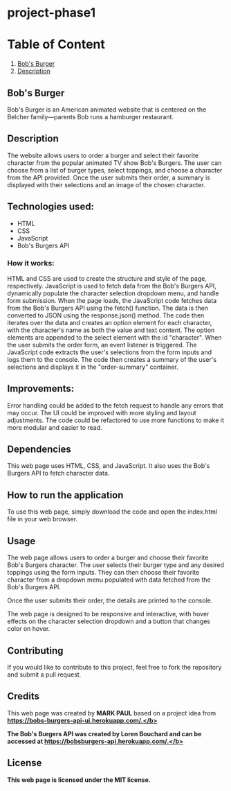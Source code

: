 # project-phase1

<h1><b>Table of Content</h1></b>

1. [Bob's Burger](#ExplanationofwhatBosBurger)
2. [Description](#description)


## Bob's Burger
Bob's Burger is an American animated website that is centered on the Belcher family—parents Bob runs a hamburger restaurant.

## Description
The website allows users to order a burger and select their favorite character from the popular animated TV show Bob's Burgers. The user can choose from a list of burger types, select toppings, and choose a character from the API provided. Once the user submits their order, a summary is displayed with their selections and an image of the chosen character.

## Technologies used:

- HTML
- CSS
- JavaScript
- Bob's Burgers API

### How it works:

HTML and CSS are used to create the structure and style of the page, respectively.
JavaScript is used to fetch data from the Bob's Burgers API, dynamically populate the character selection dropdown menu, and handle form submission.
When the page loads, the JavaScript code fetches data from the Bob's Burgers API using the fetch() function. The data is then converted to JSON using the response.json() method.
The code then iterates over the data and creates an option element for each character, with the character's name as both the value and text content. The option elements are appended to the select element with the id "character".
When the user submits the order form, an event listener is triggered. The JavaScript code extracts the user's selections from the form inputs and logs them to the console.
The code then creates a summary of the user's selections and displays it in the "order-summary" container. 

## Improvements:

Error handling could be added to the fetch request to handle any errors that may occur.
The UI could be improved with more styling and layout adjustments.
The code could be refactored to use more functions to make it more modular and easier to read.

## Dependencies
This web page uses HTML, CSS, and JavaScript. It also uses the Bob's Burgers API to fetch character data.

## How to run the application
To use this web page, simply download the code and open the index.html file in your web browser.

## Usage
The web page allows users to order a burger and choose their favorite Bob's Burgers character. The user selects their burger type and any desired toppings using the form inputs. They can then choose their favorite character from a dropdown menu populated with data fetched from the Bob's Burgers API.

Once the user submits their order, the details are printed to the console.

The web page is designed to be responsive and interactive, with hover effects on the character selection dropdown and a button that changes color on hover.

## Contributing
If you would like to contribute to this project, feel free to fork the repository and submit a pull request.

## Credits
This web page was created by <b>MARK PAUL</b> based on a project idea from <b>https://bobs-burgers-api-ui.herokuapp.com/.</b>

The Bob's Burgers API was created by<b> Loren Bouchard</b> and can be accessed at <b>https://bobsburgers-api.herokuapp.com/.</b>

## License
This web page is licensed under the <b> MIT</b> license.

